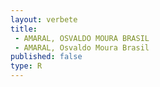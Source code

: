 ```yaml
---
layout: verbete
title:
 - AMARAL, OSVALDO MOURA BRASIL
 - AMARAL, Osvaldo Moura Brasil
published: false
type: R
---
```


